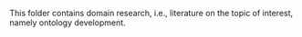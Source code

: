 This folder contains domain research, i.e., literature on the topic of interest, namely ontology development.
